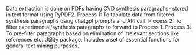 Data extraction is done on PDFs having CVD synthesis paragraphs- stored in text format using PyPDF2.
Process 1: To tabulate data from filtered synthesis paragraphs using chatgpt prompts and API call.
Process 2: To filter experimental/synthesis paragraphs to forward to Process 1.
Process 3: To pre-filter paragraphs based on elimination of irrelevant sections like references etc.
Utility package: Includes a set of essential functions for general text mining purposes.
